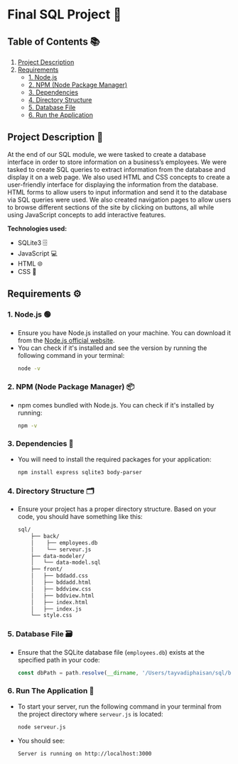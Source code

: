 # Final SQL Project 🎯

## Table of Contents 📚

1. [Project Description](#project-description)
2. [Requirements](#requirements)
   - [1. Node.js](#1-nodejs)
   - [2. NPM (Node Package Manager)](#2-npm-node-package-manager)
   - [3. Dependencies](#3-dependencies)
   - [4. Directory Structure](#4-directory-structure)
   - [5. Database File](#5-database-file)
   - [6. Run the Application](#6-run-the-application)

## Project Description 📝
At the end of our SQL module, we were tasked to create a database interface in order to store information on a business’s employees. We were tasked to create SQL queries to extract information from the database and display it on a web page. We also used HTML and CSS concepts to create a user-friendly interface for displaying the information from the database. HTML forms to allow users to input information and send it to the database via SQL queries were used. We also created navigation pages to allow users to browse different sections of the site by clicking on buttons, all while using JavaScript concepts to add interactive features. 

**Technologies used:**
- SQLite3 🗄️
- JavaScript 💻
- HTML 🌐
- CSS 🎨

## Requirements ⚙️

### 1. Node.js 🟢
- Ensure you have Node.js installed on your machine. You can download it from the [Node.js official website](https://nodejs.org/).
- You can check if it's installed and see the version by running the following command in your terminal:
    ```bash
    node -v
    ```

### 2. NPM (Node Package Manager) 📦
- npm comes bundled with Node.js. You can check if it's installed by running:
    ```bash
    npm -v
    ```

### 3. Dependencies 🔧
- You will need to install the required packages for your application:
    ```bash
    npm install express sqlite3 body-parser
    ```

### 4. Directory Structure 🗂️
- Ensure your project has a proper directory structure. Based on your code, you should have something like this:
    ```bash
    sql/ 
        ├── back/ 
        │    ├── employees.db
        │    └── serveur.js 
        ├── data-modeler/
        │   └── data-model.sql   
        ├── front/ 
        │   ├── bddadd.css
        │   ├── bddadd.html
        │   ├── bddview.css 
        │   ├── bddview.html
        │   ├── index.html
        │   ├── index.js 
        └── style.css
    ```

### 5. Database File 🗃️
- Ensure that the SQLite database file (`employees.db`) exists at the specified path in your code:
    ```javascript
    const dbPath = path.resolve(__dirname, '/Users/tayvadiphaisan/sql/back/employees.db');
    ```

### 6. Run The Application 🚀
- To start your server, run the following command in your terminal from the project directory where `serveur.js` is located:
    ```bash
    node serveur.js
    ```
- You should see:
    ```
    Server is running on http://localhost:3000
    ```





